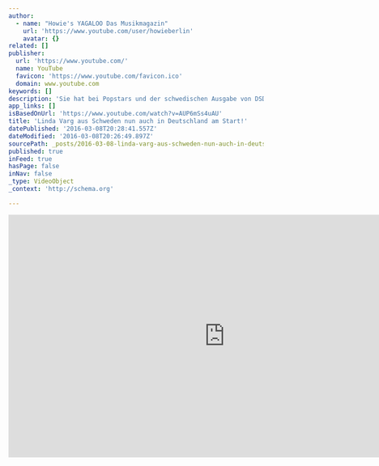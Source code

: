 ```yaml
---
author:
  - name: "Howie's YAGALOO Das Musikmagazin"
    url: 'https://www.youtube.com/user/howieberlin'
    avatar: {}
related: []
publisher:
  url: 'https://www.youtube.com/'
  name: YouTube
  favicon: 'https://www.youtube.com/favicon.ico'
  domain: www.youtube.com
keywords: []
description: 'Sie hat bei Popstars und der schwedischen Ausgabe von DSDS mitgemacht - Linda Varg. Nun ist sie in Deutschland auf Tour und hat sich bei Yagaloo.TV vorgestellt. ************************************************************************* ► Jetzt Abonnieren: http://bit.ly/1E8SxTX ► Finde uns auf Facebook: https://www.facebook.com/yagaloo.TV ► Folge uns auf Twitter: https://twitter.com/yagalooTV ► Website: http://www.yagaloo.com/ *************************************************************************'
app_links: []
isBasedOnUrl: 'https://www.youtube.com/watch?v=AUP6mSs4uAU'
title: 'Linda Varg aus Schweden nun auch in Deutschland am Start!'
datePublished: '2016-03-08T20:28:41.557Z'
dateModified: '2016-03-08T20:26:49.897Z'
sourcePath: _posts/2016-03-08-linda-varg-aus-schweden-nun-auch-in-deutschland-am-start.md
published: true
inFeed: true
hasPage: false
inNav: false
_type: VideoObject
_context: 'http://schema.org'

---
```

<iframe src="https://cdn.embedly.com/widgets/media.html?src=https%3A%2F%2Fwww.youtube.com%2Fembed%2FAUP6mSs4uAU%3Ffeature%3Doembed&amp;url=https%3A%2F%2Fwww.youtube.com%2Fwatch%3Fv%3DAUP6mSs4uAU&amp;image=https%3A%2F%2Fi.ytimg.com%2Fvi%2FAUP6mSs4uAU%2Fhqdefault.jpg&amp;key=b7d04c9b404c499eba89ee7072e1c4f7&amp;type=text%2Fhtml&amp;schema=youtube" width="854" height="480" scrolling="no" frameborder="0" allowfullscreen="allowfullscreen" style=""></iframe>